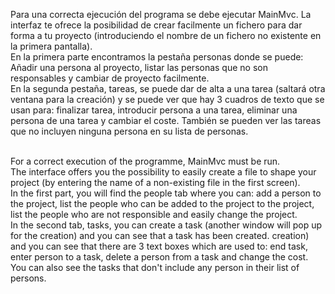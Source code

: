 
Para una correcta ejecución del programa se debe ejecutar MainMvc. La interfaz te ofrece la posibilidad de crear facilmente un fichero para dar forma a tu proyecto (introduciendo el nombre de un fichero no existente en la primera pantalla). </br >
En la primera parte encontramos la pestaña personas donde se puede: Añadir una persona al proyecto, listar las personas que no son responsables y cambiar de proyecto facilmente. </br >
En la segunda pestaña, tareas, se puede dar de alta a una tarea (saltará otra ventana para la creación) y se puede ver que hay 3 cuadros de texto que se usan para: finalizar tarea, introducir persona a una tarea, eliminar una persona de una tarea y cambiar el coste. También se pueden ver las tareas que no incluyen ninguna persona en su lista de personas.</br ></br >

For a correct execution of the programme, MainMvc must be run.</br >
The interface offers you the possibility to easily create a file to shape your project (by entering the name of a non-existing file in the first screen). </br >
In the first part, you will find the people tab where you can: add a person to the project, list the people who can be added to the project to the project, list the people who are not responsible and easily change the project.</br >
In the second tab, tasks, you can create a task (another window will pop up for the creation) and you can see that a task has been created. creation) and you can see that there are 3 text boxes which are used to: end task, enter person to a task, delete a person from a task and change the cost. You can also see the tasks that don't include any person in their list of persons.
 
 
